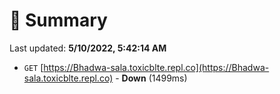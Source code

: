# 📖 Summary
Last updated: **5/10/2022, 5:42:14 AM**

- `GET` [https://Bhadwa-sala.toxicblte.repl.co](https://Bhadwa-sala.toxicblte.repl.co) - **Down** (1499ms)
